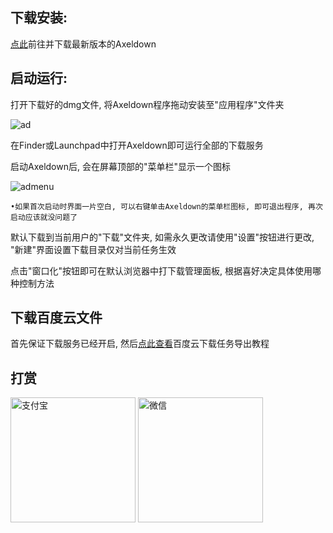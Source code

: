 ## 下载安装:

[点此](https://github.com/lihaoyun6/axeldown-core/releases)前往并下载最新版本的Axeldown

## 启动运行:

打开下载好的dmg文件, 将Axeldown程序拖动安装至"应用程序"文件夹

![ad](https://github.com/lihaoyun6/axeldown-core/blob/master/screenshot/ad.jpg)

在Finder或Launchpad中打开Axeldown即可运行全部的下载服务

启动Axeldown后, 会在屏幕顶部的"菜单栏"显示一个图标

![admenu](https://github.com/lihaoyun6/axeldown-core/blob/master/screenshot/admenu.jpg)

````
•如果首次启动时界面一片空白, 可以右键单击Axeldown的菜单栏图标, 即可退出程序, 再次启动应该就没问题了
````

默认下载到当前用户的"下载"文件夹, 如需永久更改请使用"设置"按钮进行更改, "新建"界面设置下载目录仅对当前任务生效  

点击"窗口化"按钮即可在默认浏览器中打下载管理面板, 根据喜好决定具体使用哪种控制方法

## 下载百度云文件

首先保证下载服务已经开启, 然后[点此查看](baidu.md)百度云下载任务导出教程    

## 打赏
<div>
<img src="../donate/alipay.png" width = "200" alt="支付宝" align=center />
<img src="../donate/wechatpay.png" width = "200" alt="微信" align=center />
</div>

